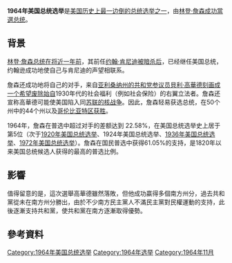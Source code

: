 **1964年美国总统选举**是[美国历史上最一边倒的总统选举之一](../Page/美国.md "wikilink")，由[林登·詹森成功當選](../Page/林登·詹森.md "wikilink")[总统](../Page/美国总统.md "wikilink")。

## 背景

[林登·詹森](../Page/林登·詹森.md "wikilink")[总统在将近一年前](../Page/美国总统.md "wikilink")，其前任[约翰·肯尼迪](../Page/约翰·肯尼迪.md "wikilink")[被暗杀后](../Page/肯尼迪遇刺案.md "wikilink")，已经继任美国总统，约翰逊成功地使自己与肯尼迪的声望相联系。

詹森还成功地将自己的对手，来自[亚利桑纳州的](../Page/亚利桑纳州.md "wikilink")[共和党](../Page/共和党_\(美国\).md "wikilink")[参议员](../Page/美国参议员.md "wikilink")[貝利·高華德刻画成一个希望废除始自](../Page/貝利·高華德.md "wikilink")1930年代的社会福利（例如社会保险）的右翼立法者。詹森还宣称高華德可能使美国陷入同[苏联的](../Page/苏联.md "wikilink")[核战争](../Page/核战争.md "wikilink")。因此，詹森轻易获选总统，在50个州中的44个州以及[哥伦比亚特区获胜](../Page/哥伦比亚特区.md "wikilink")。

1964年，詹森在普选中超过对手的差额达到
22.58%，在美国总统选举史上居于第5位（次于[1920年美国总统选举](../Page/1920年美国总统选举.md "wikilink")、1924年美国总统选举、[1936年美国总统选举](../Page/1936年美国总统选举.md "wikilink")、[1972年美国总统选举](../Page/1972年美国总统选举.md "wikilink")）。詹森在国民普选中获得61.05%的支持，是1820年以来美国总统候选人获得的最高的普选比例。

## 影響

值得留意的是，這次選舉高華德雖然落敗，但他成功贏得多個南方州分，過去共和黨從未在南方州分勝出，由於不少南方民主黨人不滿民主黨對民權運動的支持，此後逐漸支持共和黨，使共和黨在南方逐漸取得優勢。

## 參考資料

<div class="references-small">

<references />

</div>

[Category:1964年美国总统选举](https://zh.wikipedia.org/wiki/Category:1964年美国总统选举 "wikilink")
[Category:1964年选举](https://zh.wikipedia.org/wiki/Category:1964年选举 "wikilink")
[Category:1964年11月](https://zh.wikipedia.org/wiki/Category:1964年11月 "wikilink")